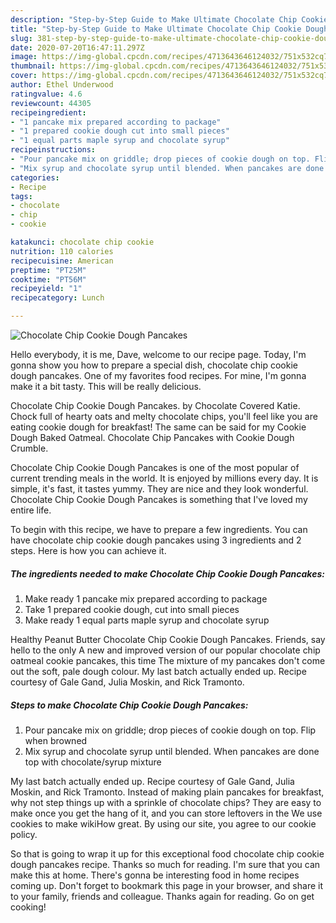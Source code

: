 ```yaml
---
description: "Step-by-Step Guide to Make Ultimate Chocolate Chip Cookie Dough Pancakes"
title: "Step-by-Step Guide to Make Ultimate Chocolate Chip Cookie Dough Pancakes"
slug: 381-step-by-step-guide-to-make-ultimate-chocolate-chip-cookie-dough-pancakes
date: 2020-07-20T16:47:11.297Z
image: https://img-global.cpcdn.com/recipes/4713643646124032/751x532cq70/chocolate-chip-cookie-dough-pancakes-recipe-main-photo.jpg
thumbnail: https://img-global.cpcdn.com/recipes/4713643646124032/751x532cq70/chocolate-chip-cookie-dough-pancakes-recipe-main-photo.jpg
cover: https://img-global.cpcdn.com/recipes/4713643646124032/751x532cq70/chocolate-chip-cookie-dough-pancakes-recipe-main-photo.jpg
author: Ethel Underwood
ratingvalue: 4.6
reviewcount: 44305
recipeingredient:
- "1 pancake mix prepared according to package"
- "1 prepared cookie dough cut into small pieces"
- "1 equal parts maple syrup and chocolate syrup"
recipeinstructions:
- "Pour pancake mix on griddle; drop pieces of cookie dough on top. Flip when browned"
- "Mix syrup and chocolate syrup until blended. When pancakes are done top with chocolate/syrup mixture"
categories:
- Recipe
tags:
- chocolate
- chip
- cookie

katakunci: chocolate chip cookie 
nutrition: 110 calories
recipecuisine: American
preptime: "PT25M"
cooktime: "PT56M"
recipeyield: "1"
recipecategory: Lunch

---
```



![Chocolate Chip Cookie Dough Pancakes](https://img-global.cpcdn.com/recipes/4713643646124032/751x532cq70/chocolate-chip-cookie-dough-pancakes-recipe-main-photo.jpg)

Hello everybody, it is me, Dave, welcome to our recipe page. Today, I'm gonna show you how to prepare a special dish, chocolate chip cookie dough pancakes. One of my favorites food recipes. For mine, I'm gonna make it a bit tasty. This will be really delicious.

Chocolate Chip Cookie Dough Pancakes. by Chocolate Covered Katie. Chock full of hearty oats and melty chocolate chips, you&#39;ll feel like you are eating cookie dough for breakfast! The same can be said for my Cookie Dough Baked Oatmeal. Chocolate Chip Pancakes with Cookie Dough Crumble.

Chocolate Chip Cookie Dough Pancakes is one of the most popular of current trending meals in the world. It is enjoyed by millions every day. It is simple, it's fast, it tastes yummy. They are nice and they look wonderful. Chocolate Chip Cookie Dough Pancakes is something that I've loved my entire life.


To begin with this recipe, we have to prepare a few ingredients. You can have chocolate chip cookie dough pancakes using 3 ingredients and 2 steps. Here is how you can achieve it.

<!--inarticleads1-->

##### The ingredients needed to make Chocolate Chip Cookie Dough Pancakes:

1. Make ready 1 pancake mix prepared according to package
1. Take 1 prepared cookie dough, cut into small pieces
1. Make ready 1 equal parts maple syrup and chocolate syrup


Healthy Peanut Butter Chocolate Chip Cookie Dough Pancakes. Friends, say hello to the only A new and improved version of our popular chocolate chip oatmeal cookie pancakes, this time The mixture of my pancakes don&#39;t come out the soft, pale dough colour. My last batch actually ended up. Recipe courtesy of Gale Gand, Julia Moskin, and Rick Tramonto. 

<!--inarticleads2-->

##### Steps to make Chocolate Chip Cookie Dough Pancakes:

1. Pour pancake mix on griddle; drop pieces of cookie dough on top. Flip when browned
1. Mix syrup and chocolate syrup until blended. When pancakes are done top with chocolate/syrup mixture


My last batch actually ended up. Recipe courtesy of Gale Gand, Julia Moskin, and Rick Tramonto. Instead of making plain pancakes for breakfast, why not step things up with a sprinkle of chocolate chips? They are easy to make once you get the hang of it, and you can store leftovers in the We use cookies to make wikiHow great. By using our site, you agree to our cookie policy. 

So that is going to wrap it up for this exceptional food chocolate chip cookie dough pancakes recipe. Thanks so much for reading. I'm sure that you can make this at home. There's gonna be interesting food in home recipes coming up. Don't forget to bookmark this page in your browser, and share it to your family, friends and colleague. Thanks again for reading. Go on get cooking!
